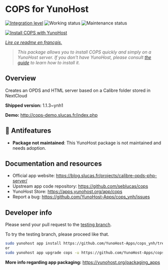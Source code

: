 <!--
N.B.: This README was automatically generated by https://github.com/YunoHost/apps/tree/master/tools/readme_generator
It shall NOT be edited by hand.
-->

# COPS for YunoHost

[![Integration level](https://dash.yunohost.org/integration/cops.svg)](https://dash.yunohost.org/appci/app/cops) ![Working status](https://ci-apps.yunohost.org/ci/badges/cops.status.svg) ![Maintenance status](https://ci-apps.yunohost.org/ci/badges/cops.maintain.svg)

[![Install COPS with YunoHost](https://install-app.yunohost.org/install-with-yunohost.svg)](https://install-app.yunohost.org/?app=cops)

*[Lire ce readme en français.](./README_fr.md)*

> *This package allows you to install COPS quickly and simply on a YunoHost server.
If you don't have YunoHost, please consult [the guide](https://yunohost.org/#/install) to learn how to install it.*

## Overview

Creates an OPDS and HTML server based on a Calibre folder stored in NextCloud


**Shipped version:** 1.1.3~ynh1

**Demo:** http://cops-demo.slucas.fr/index.php
## :red_circle: Antifeatures

- **Package not maintained**: This YunoHost package is not maintained and needs adoption.

## Documentation and resources

* Official app website: <https://blog.slucas.fr/projects/calibre-opds-php-server/>
* Upstream app code repository: <https://github.com/seblucas/cops>
* YunoHost Store: <https://apps.yunohost.org/app/cops>
* Report a bug: <https://github.com/YunoHost-Apps/cops_ynh/issues>

## Developer info

Please send your pull request to the [testing branch](https://github.com/YunoHost-Apps/cops_ynh/tree/testing).

To try the testing branch, please proceed like that.

``` bash
sudo yunohost app install https://github.com/YunoHost-Apps/cops_ynh/tree/testing --debug
or
sudo yunohost app upgrade cops -u https://github.com/YunoHost-Apps/cops_ynh/tree/testing --debug
```

**More info regarding app packaging:** <https://yunohost.org/packaging_apps>